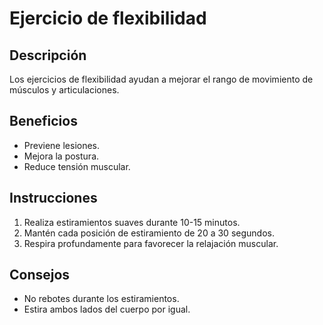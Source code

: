 # Ejercicio de flexibilidad 

## Descripción
Los ejercicios de flexibilidad ayudan a mejorar el rango de movimiento de músculos y articulaciones.

## Beneficios
- Previene lesiones.
- Mejora la postura.
- Reduce tensión muscular.

## Instrucciones
1. Realiza estiramientos suaves durante 10-15 minutos.
2. Mantén cada posición de estiramiento de 20 a 30 segundos.
3. Respira profundamente para favorecer la relajación muscular.

## Consejos
- No rebotes durante los estiramientos.
- Estira ambos lados del cuerpo por igual.